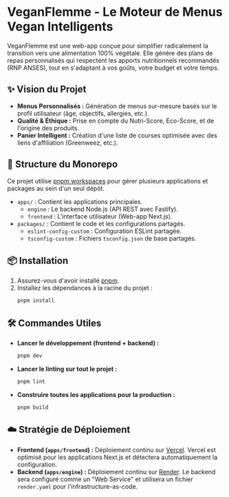 # VeganFlemme - Le Moteur de Menus Vegan Intelligents

VeganFlemme est une web-app conçue pour simplifier radicalement la transition vers une alimentation 100% végétale. Elle génère des plans de repas personnalisés qui respectent les apports nutritionnels recommandés (RNP ANSES), tout en s'adaptant à vos goûts, votre budget et votre temps.

## ✨ Vision du Projet

-   **Menus Personnalisés :** Génération de menus sur-mesure basés sur le profil utilisateur (âge, objectifs, allergies, etc.).
-   **Qualité & Éthique :** Prise en compte du Nutri-Score, Eco-Score, et de l'origine des produits.
-   **Panier Intelligent :** Création d'une liste de courses optimisée avec des liens d'affiliation (Greenweez, etc.).

## 🚀 Structure du Monorepo

Ce projet utilise [pnpm workspaces](https://pnpm.io/workspaces) pour gérer plusieurs applications et packages au sein d'un seul dépôt.

-   `apps/` : Contient les applications principales.
    -   `engine` : Le backend Node.js (API REST avec Fastify).
    -   `frontend` : L'interface utilisateur (Web-app Next.js).
-   `packages/` : Contient le code et les configurations partagés.
    -   `eslint-config-custom` : Configuration ESLint partagée.
    -   `tsconfig-custom` : Fichiers `tsconfig.json` de base partagés.

## 📦 Installation

1.  Assurez-vous d'avoir installé [pnpm](https://pnpm.io/installation).
2.  Installez les dépendances à la racine du projet :
    ```bash
    pnpm install
    ```

## 🛠️ Commandes Utiles

-   **Lancer le développement (frontend + backend) :**
    ```bash
    pnpm dev
    ```
-   **Lancer le linting sur tout le projet :**
    ```bash
    pnpm lint
    ```
-   **Construire toutes les applications pour la production :**
    ```bash
    pnpm build
    ```

## ☁️ Stratégie de Déploiement

-   **Frontend (`apps/frontend`) :** Déploiement continu sur [Vercel](https://vercel.com/). Vercel est optimisé pour les applications Next.js et détectera automatiquement la configuration.
-   **Backend (`apps/engine`) :** Déploiement continu sur [Render](https://render.com/). Le backend sera configuré comme un "Web Service" et utilisera un fichier `render.yaml` pour l'infrastructure-as-code.